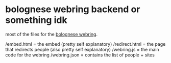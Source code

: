 # bolognese webring backend or something idk

most of the files for the [bolognese webring](https://daisy.nekoweb.org/webring).

/embed.html = the embed (pretty self explanatory)
/redirect.html = the page that redirects people (also pretty self explanatory)
/webring.js = the main code for the webring
/webring.json = contains the list of people + sites
